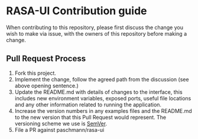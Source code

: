 # RASA-UI Contribution guide
When contributing to this repository, please first discuss the change you wish to make via issue, with the owners of this repository before making a change.

## Pull Request Process
1. Fork this project.
2. Implement the change, follow the agreed path from the discussion (see above opening sentence.)
3. Update the README.md with details of changes to the interface, this includes new environment variables, exposed ports, useful file locations and any other information related to running the application.
3. Increase the version numbers in any examples files and the README.md to the new version that this Pull Request would represent. The versioning scheme we use is [SemVer](semver.org).
4. File a PR against paschmann/rasa-ui